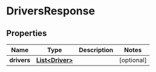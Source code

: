 
# DriversResponse

## Properties
Name | Type | Description | Notes
------------ | ------------- | ------------- | -------------
**drivers** | [**List&lt;Driver&gt;**](Driver.md) |  |  [optional]



